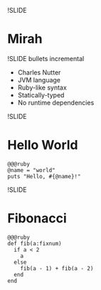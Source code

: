 !SLIDE

# Mirah #

!SLIDE bullets incremental

* Charles Nutter
* JVM language
* Ruby-like syntax
* Statically-typed
* No runtime dependencies

!SLIDE

# Hello World #

    @@@ruby
    @name = "world"
    puts "Hello, #{@name}!"

!SLIDE

# Fibonacci #

    @@@ruby
    def fib(a:fixnum)
      if a < 2
        a
      else
        fib(a - 1) + fib(a - 2)
      end
    end
